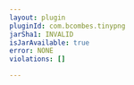 ```yaml
---
layout: plugin
pluginId: com.bcombes.tinypng
jarSha1: INVALID
isJarAvailable: true
error: NONE
violations: []

---
```

